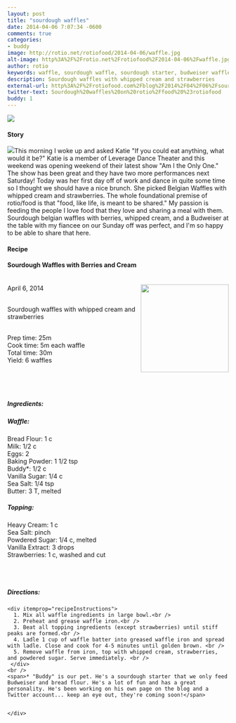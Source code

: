 ```yaml
---
layout: post
title: "sourdough waffles"
date: 2014-04-06 7:07:34 -0600
comments: true
categories: 
- buddy
image: http://rotio.net/rotiofood/2014-04-06/waffle.jpg
alt-image: http%3A%2F%2Frotio.net%2Frotiofood%2F2014-04-06%2Fwaffle.jpg
author: rotio
keywords: waffle, sourdough waffle, sourdough starter, budweiser waffle
description: Sourdough waffles with whipped cream and strawberries
external-url: http%3A%2F%2Frotiofood.com%2Fblog%2F2014%2F04%2F06%2Fsourdough-waffles%2F
twitter-text: Sourdough%20waffles%20on%20rotio%2Ffood%20%23rotiofood
buddy: 1
---
```

<!-- more -->
<img src="http://rotio.net/rotiofood/2014-04-06/waffle.jpg" />
<a href="https://plus.google.com/107103100819027957630?rel=author" style="display:none">{{page.author }}</a>

<h4>Story</b> </h4>
 <div>
	<p>
	<img src="http://rotio.net/rotiofood/2014-04-06/waffle.gif" />This morning I woke up and asked Katie "If you could eat anything, what would it be?" Katie is a member of Leverage Dance Theater and this weekend was opening weekend of their latest show "Am I the Only One." The show has been great and they have two more performances next Saturday! Today was her first day off of work and dance in quite some time so I thought we should have a nice brunch. She picked Belgian Waffles with whipped cream and strawberries. The whole foundational premise of rotio/food is that "food, like life, is meant to be shared." My passion is feeding the people I love food that they love and sharing a meal with them. Sourdough belgian waffles with berries, whipped cream, and a Budweiser at the table with my fiancee on our Sunday off was perfect, and I'm so happy to be able to share that here.</p>  
  </div>
<h4>Recipe</b> </h4> 
  <div itemscope itemtype="http://schema.org/Recipe" >
  <h4 itemprop="name">Sourdough Waffles with Berries and Cream</h4>
  
  <br />
    April 6, 2014</time>
  <img itemprop="image" width="200px" align="right" src="http://rotio.net/rotiofood/2014-04-06/waffle.jpg" />
  
  <br /><span itemprop="description">Sourdough waffles with whipped cream and strawberries</span><br />

  <br />Prep time: <time datetime="PT0H25M" itemprop="prepTime">25m</time> 
  <br />Cook time: <time datetime="PT0H05M" itemprop="cookTime">5m</time> each waffle
  <br />Total time: <time datetime="PT0H30M" itemprop="totalTime">30m</time>
  <br />Yield: <span itemprop="recipeYield">6 waffles</span>
  
  <br />
  

  <br /><h5>Ingredients:</h5>
	<h5>Waffle:</h5>
    <span itemprop="ingredients" itemscope itemtype="http://schema.org/RecipeIngredient">
      <span itemprop="name">Bread Flour</span>: 
      <span itemprop="amount">1 c</span> 
    </span><br />
    <span itemprop="ingredients" itemscope itemtype="http://schema.org/RecipeIngredient">
      <span itemprop="name">Milk</span>:
      <span itemprop="amount">1/2 c</span>
    </span><br />
	<span itemprop="ingredients" itemscope itemtype="http://schema.org/RecipeIngredient">
      <span itemprop="name">Eggs</span>:
      <span itemprop="amount">2</span>
    </span><br />
	<span itemprop="ingredients" itemscope itemtype="http://schema.org/RecipeIngredient">
      <span itemprop="name">Baking Powder</span>:
      <span itemprop="amount">1 1/2 tsp</span>
    </span><br />
	<span itemprop="ingredients" itemscope itemtype="http://schema.org/RecipeIngredient">
      <span itemprop="name">Buddy*</span>:
      <span itemprop="amount">1/2 c</span>
    </span><br />
	<span itemprop="ingredients" itemscope itemtype="http://schema.org/RecipeIngredient">
      <span itemprop="name">Vanilla Sugar</span>:
      <span itemprop="amount">1/4 c</span>
    </span><br />
	<span itemprop="ingredients" itemscope itemtype="http://schema.org/RecipeIngredient">
      <span itemprop="name">Sea Salt</span>:
      <span itemprop="amount">1/4 tsp</span>
    </span><br />
	<span itemprop="ingredients" itemscope itemtype="http://schema.org/RecipeIngredient">
      <span itemprop="name">Butter</span>:
      <span itemprop="amount">3 T</span>, melted
    </span><br />
	<h5>Topping:</h5>
	<span itemprop="ingredients" itemscope itemtype="http://schema.org/RecipeIngredient">
      <span itemprop="name">Heavy Cream</span>:
      <span itemprop="amount">1 c</span>
    </span><br />
	<span itemprop="ingredients" itemscope itemtype="http://schema.org/RecipeIngredient">
      <span itemprop="name">Sea Salt</span>:
      <span itemprop="amount">pinch</span>
    </span><br />
	<span itemprop="ingredients" itemscope itemtype="http://schema.org/RecipeIngredient">
      <span itemprop="name">Powdered Sugar</span>:
      <span itemprop="amount">1/4 c</span>, melted
    </span><br />
	<span itemprop="ingredients" itemscope itemtype="http://schema.org/RecipeIngredient">
      <span itemprop="name">Vanilla Extract</span>:
      <span itemprop="amount">3 drops</span>
    </span><br />
	<span itemprop="ingredients" itemscope itemtype="http://schema.org/RecipeIngredient">
      <span itemprop="name">Strawberries</span>:
      <span itemprop="amount">1 c</span>, washed and cut
    </span><br /><br />
	

	
  <br /><h5>Directions:</h5>
	
    <div itemprop="recipeInstructions">
	  1. Mix all waffle ingredients in large bowl.<br />
	  2. Preheat and grease waffle iron.<br />
	  3. Beat all topping ingredients (except strawberries) until stiff peaks are formed.<br />
	  4. Ladle 1 cup of waffle batter into greased waffle iron and spread with ladle. Close and cook for 4-5 minutes until golden brown. <br />
	  5. Remove waffle from iron, top with whipped cream, strawberries, and powdered sugar. Serve immediately. <br />
	 </div>
	<br />
	<span>* "Buddy" is our pet. He's a sourdough starter that we only feed Budweiser and bread flour. He's a lot of fun and has a great personality. He's been working on his own page on the blog and a Twitter account... keep an eye out, they're coming soon!</span>
	

	</div>

</div>


